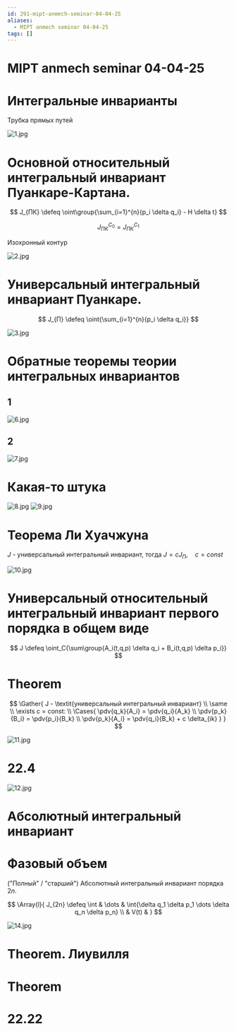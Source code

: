 ```yaml
---
id: 291-mipt-anmech-seminar-04-04-25
aliases:
  - MIPT anmech seminar 04-04-25
tags: []
---
```


# MIPT anmech seminar 04-04-25

# Интегральные инварианты

Трубка прямых путей

![1.jpg](assets/imgs/04-04-25_17-47-13_079_IMG_20250404_171536.jpg)

# Основной относительный интегральный инвариант Пуанкаре-Картана.

$$
J_{ПК} \defeq \oint\group{\sum_{i=1}^{n}{p_i \delta q_i} - H \delta t}
$$

$$
J_{ПК}^{C_0} = J_{ПК}^{C_1}
$$

Изохронный контур

![2.jpg](assets/imgs/04-04-25_17-47-13_755_IMG_20250404_171542.jpg)

# Универсальный интегральный инвариант Пуанкаре.

$$
J_{П} \defeq \oint{\sum_{i=1}^{n}{p_i \delta q_i}}
$$

![3.jpg](assets/imgs/04-04-25_17-47-13_727_IMG_20250404_171843.jpg)

# Обратные теоремы теории интегральных инвариантов

## 1

![6.jpg](assets/imgs/04-04-25_17-47-14_348_IMG_20250404_172429.jpg)

## 2

![7.jpg](assets/imgs/04-04-25_17-47-15_300_IMG_20250404_172433.jpg)

# Какая-то штука

![8.jpg](assets/imgs/04-04-25_17-47-15_015_IMG_20250404_172656.jpg)
![9.jpg](assets/imgs/04-04-25_17-47-15_588_IMG_20250404_173005.jpg)

# Теорема Ли Хуачжуна

$J$ - универсальный интегральный инвариант, тогда $J = c J_{П},\quad c = const$

![10.jpg](assets/imgs/04-04-25_17-47-16_035_IMG_20250404_173454.jpg)

# Универсальный относительный интегральный инвариант первого порядка в общем виде

$$
J \defeq \oint_C{\sum\group{A_i(t,q,p) \delta q_i + B_i(t,q,p) \delta p_i}}
$$

# Theorem

$$
\Gather{
J - \textit{универсальный интегральный инвариант} \\
\same \\
\exists c = const: \\
\Cases{
\pdv{q_k}{A_i} = \pdv{q_i}{A_k} \\
\pdv{p_k}{B_i} = \pdv{p_i}{B_k} \\
\pdv{p_k}{A_i} = \pdv{q_i}{B_k} + c \delta_{ik}
}
}
$$

![11.jpg](assets/imgs/04-04-25_17-47-16_446_IMG_20250404_173505.jpg)

# 22.4

![12.jpg](assets/imgs/04-04-25_17-47-16_083_IMG_20250404_174053.jpg)

# Абсолютный интегральный инвариант

# Фазовый объем

("Полный" / "старший")
Абсолютный интегральный инвариант порядка $2n$.

$$
\Array{l}{
J_{2n} \defeq \int & \dots & \int{\delta q_1 \delta p_1 \dots \delta q_n \delta p_n} \\
& V(t) &
}
$$

![14.jpg](assets/imgs/04-04-25_17-47-17_073_IMG_20250404_174506.jpg)

# Theorem. Лиувилля

# Theorem

# 22.22
